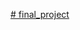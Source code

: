 [# final_project](https://public.tableau.com/app/profile/clara.perez.quer/viz/FinalProject_16535771923620/Presentation?publish=yes)
